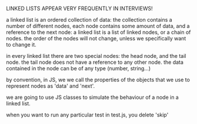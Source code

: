 LINKED LISTS APPEAR VERY FREQUENTLY IN INTERVIEWS!

a linked list is an ordered collection of data: the collection contains a number of different nodes, each node contains some amount of data, and a reference to the next node: a linked list is a list of linked nodes, or a chain of nodes. the order of the nodes will not change, unless we specifically want to change it.

in every linked list there are two special nodes: the head node, and the tail node. the tail node does not have a reference to any other node. the data contained in the node can be of any type (number, string...)

by convention, in JS, we we call the properties of the objects that we use to represent nodes as 'data' and 'next'.

we are going to use JS classes to simulate the behaviour of a node in a linked list.

when you want to run any particular test in test.js, you delete 'skip'
